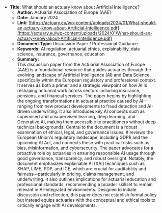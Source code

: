 - **Title:** What should an actuary know about Artificial Intelligence?  
  - **Author:** Actuarial Association of Europe (AAE)  
  - **Date:** January 2024  
  - **Link:** [https://actuary.eu/wp-content/uploads/2024/01/What-should-an-actuary-know-about-Artificial-Intelligence.pdf](https://actuary.eu/wp-content/uploads/2024/01/What-should-an-actuary-know-about-Artificial-Intelligence.pdf)  
  - **Document Type:** Discussion Paper / Professional Guidance  
  - **Keywords:** AI regulation, actuarial ethics, explainability, data science, insurance, governance, education  
  - **Summary:**  
    This discussion paper from the Actuarial Association of Europe (AAE) is a foundational resource that guides actuaries through the evolving landscape of Artificial Intelligence (AI) and Data Science, specifically within the European regulatory and professional context. It serves as both a primer and a strategic viewpoint on how AI is reshaping actuarial work across sectors including insurance, pensions, and financial services.
    The paper begins by highlighting the ongoing transformations in actuarial practice caused by AI—ranging from new product developments to fraud detection and AI-driven underwriting. It also introduces key AI concepts such as supervised and unsupervised learning, deep learning, and Generative AI, making them accessible to practitioners without deep technical backgrounds.
    Central to the document is a robust examination of ethical, legal, and governance issues. It reviews the European Union's regulatory landscape, including GDPR and the upcoming AI Act, and connects these with practical risks such as bias, misinformation, and cybersecurity. The paper advocates for a proactive role by actuaries in ensuring responsible AI usage through good governance, transparency, and robust oversight.
    Notably, the document emphasizes explainable AI (XAI) techniques such as SHAP, LIME, PDP, and ICE, which are crucial for auditability and fairness—particularly in pricing, claims management, and underwriting. It also outlines implications for actuarial education and professional standards, recommending a broader skillset to remain relevant in AI-integrated environments.
    Designed to initiate discussion and reflection, this paper does not establish formal policy but instead equips actuaries with the conceptual and ethical tools to critically engage with AI developments.
